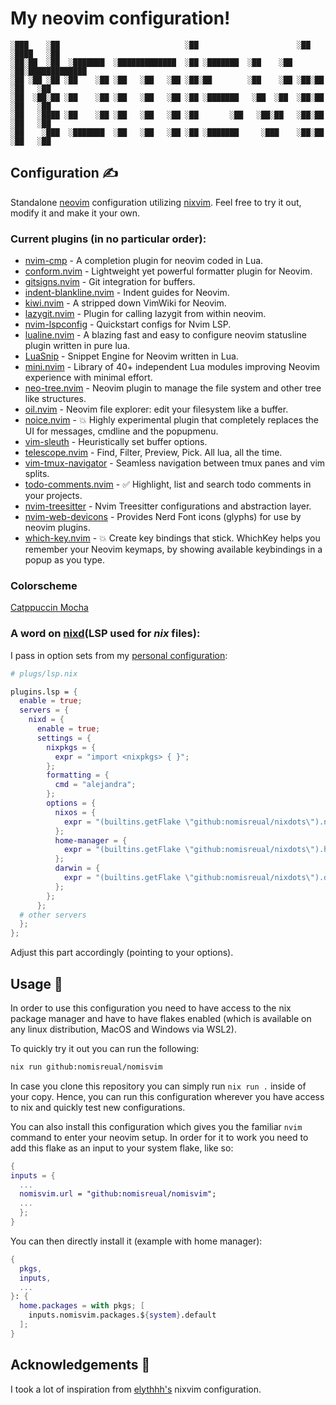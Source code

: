 # My neovim configuration!

```
░███    ░██                            ░██                      ░██                
░████   ░██                                                                        
░██░██  ░██  ░███████  ░█████████████  ░██ ░███████  ░██    ░██ ░██░█████████████  
░██ ░██ ░██ ░██    ░██ ░██   ░██   ░██ ░██░██        ░██    ░██ ░██░██   ░██   ░██ 
░██  ░██░██ ░██    ░██ ░██   ░██   ░██ ░██ ░███████   ░██  ░██  ░██░██   ░██   ░██ 
░██   ░████ ░██    ░██ ░██   ░██   ░██ ░██       ░██   ░██░██   ░██░██   ░██   ░██ 
░██    ░███  ░███████  ░██   ░██   ░██ ░██ ░███████     ░███    ░██░██   ░██   ░██ 
```

## Configuration ✍️

Standalone [neovim](https://neovim.io/) configuration utilizing [nixvim](https://github.com/nix-community/nixvim). Feel free to try it out, modify it and make it your own.

### Current plugins (in no particular order):

- [nvim-cmp](https://github.com/hrsh7th/nvim-cmp) - A completion plugin for neovim coded in Lua.
- [conform.nvim](https://github.com/stevearc/conform.nvim) - Lightweight yet powerful formatter plugin for Neovim.
- [gitsigns.nvim](https://github.com/lewis6991/gitsigns.nvim) - Git integration for buffers.
- [indent-blankline.nvim](https://github.com/lukas-reineke/indent-blankline.nvim) - Indent guides for Neovim.
- [kiwi.nvim](https://github.com/serenevoid/kiwi.nvim) - A stripped down VimWiki for Neovim.
- [lazygit.nvim](https://github.com/kdheepak/lazygit.nvim) - Plugin for calling lazygit from within neovim.
- [nvim-lspconfig](https://github.com/neovim/nvim-lspconfig) - Quickstart configs for Nvim LSP.
- [lualine.nvim](https://github.com/nvim-lualine/lualine.nvim) - A blazing fast and easy to configure neovim statusline plugin written in pure lua.
- [LuaSnip](https://github.com/L3MON4D3/LuaSnip) - Snippet Engine for Neovim written in Lua.
- [mini.nvim](https://github.com/nvim-mini/mini.nvim) - Library of 40+ independent Lua modules improving Neovim experience with minimal effort.
- [neo-tree.nvim](https://github.com/nvim-neo-tree/neo-tree.nvim) - Neovim plugin to manage the file system and other tree like structures.
- [oil.nvim](https://github.com/stevearc/oil.nvim) - Neovim file explorer: edit your filesystem like a buffer.
- [noice.nvim](https://github.com/folke/noice.nvim) - 💥 Highly experimental plugin that completely replaces the UI for messages, cmdline and the popupmenu.
- [vim-sleuth](https://github.com/tpope/vim-sleuth) - Heuristically set buffer options.
- [telescope.nvim](https://github.com/nvim-telescope/telescope.nvim) - Find, Filter, Preview, Pick. All lua, all the time.
- [vim-tmux-navigator](https://github.com/christoomey/vim-tmux-navigator) - Seamless navigation between tmux panes and vim splits.
- [todo-comments.nvim](https://github.com/folke/todo-comments.nvim) - ✅ Highlight, list and search todo comments in your projects.
- [nvim-treesitter](https://github.com/nvim-treesitter/nvim-treesitter) - Nvim Treesitter configurations and abstraction layer.
- [nvim-web-devicons](https://github.com/nvim-tree/nvim-web-devicons) - Provides Nerd Font icons (glyphs) for use by neovim plugins.
- [which-key.nvim](https://github.com/folke/which-key.nvim) - 💥 Create key bindings that stick. WhichKey helps you remember your Neovim keymaps, by showing available keybindings in a popup as you type.

### Colorscheme

[Catppuccin Mocha](https://github.com/catppuccin/nvim)

### A word on [nixd](https://github.com/nix-community/nixd)(LSP used for *nix* files):

I pass in option sets from my [personal configuration](https://github.com/nomisreual/nixdots):

```nix
# plugs/lsp.nix

plugins.lsp = {
  enable = true;
  servers = {
    nixd = {
      enable = true;
      settings = {
        nixpkgs = {
          expr = "import <nixpkgs> { }";
        };
        formatting = {
          cmd = "alejandra";
        };
        options = {
          nixos = {
            expr = "(builtins.getFlake \"github:nomisreual/nixdots\").nixosConfigurations.desktop.options";
          };
          home-manager = {
            expr = "(builtins.getFlake \"github:nomisreual/nixdots\").homeConfigurations.\"simon@desktop\".options";
          };
          darwin = {
            expr = "(builtins.getFlake \"github:nomisreual/nixdots\").darwinConfigurations.macbook.options";
          };
        };
      };
  # other servers
  };
};
```
Adjust this part accordingly (pointing to your options).

## Usage 🚀

In order to use this configuration you need to have access to the nix package manager and have to have flakes enabled (which is available on any linux distribution, MacOS and Windows via WSL2).

To quickly try it out you can run the following:

```bash
nix run github:nomisreual/nomisvim
```

In case you clone this repository you can simply run `nix run .` inside of your copy. Hence, you can run this configuration wherever you have access to nix and quickly test new configurations.

You can also install this configuration which gives you the familiar `nvim` command to enter your neovim setup. In order for it to work you need to add this flake as an input to your system flake, like so:

```nix
{
inputs = {
  ...
  nomisvim.url = "github:nomisreual/nomisvim";
  ...
  };
}
```

You can then directly install it (example with home manager):

```nix
{
  pkgs,
  inputs,
  ...
}: {
  home.packages = with pkgs; [
    inputs.nomisvim.packages.${system}.default
  ];
}
```

## Acknowledgements 🥳

I took a lot of inspiration from [elythhh's](https://github.com/elythh/nixvim) nixvim configuration.
